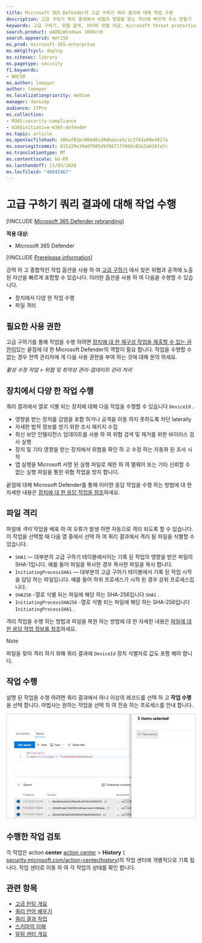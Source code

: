```yaml
---
title: Microsoft 365 Defender의 고급 구하기 쿼리 결과에 대해 작업 수행
description: 고급 구하기 쿼리 결과에서 위협과 영향을 받는 자산에 빠르게 주소 만들기
keywords: 고급 구하기, 위협 검색, 사이버 위협 사냥, microsoft threat protection, microsoft 365, mtp, m365, search, query, 원격 분석, 작업 수행
search.product: eADQiWindows 10XVcnh
search.appverid: met150
ms.prod: microsoft-365-enterprise
ms.mktglfcycl: deploy
ms.sitesec: library
ms.pagetype: security
f1.keywords:
- NOCSH
ms.author: lomayor
author: lomayor
ms.localizationpriority: medium
manager: dansimp
audience: ITPro
ms.collection:
- M365-security-compliance
- m365initiative-m365-defender
ms.topic: article
ms.openlocfilehash: 506af82ec08ad6cd8dbeece5c1c2741e09e4817a
ms.sourcegitcommit: 815229e39a0f905d9f06717f00dc82e2a028fa7c
ms.translationtype: MT
ms.contentlocale: ko-KR
ms.lasthandoff: 11/03/2020
ms.locfileid: "48842467"
---
```

# <a name="take-action-on-advanced-hunting-query-results"></a>고급 구하기 쿼리 결과에 대해 작업 수행

[!INCLUDE [Microsoft 365 Defender rebranding](../includes/microsoft-defender.md)]


**적용 대상:**
- Microsoft 365 Defender

[!INCLUDE [Prerelease information](../includes/prerelease.md)]

강력 하 고 종합적인 작업 옵션을 사용 하 여 [고급 구하기](advanced-hunting-overview.md) 에서 찾은 위협과 공격에 노출 된 자산을 빠르게 포함할 수 있습니다. 이러한 옵션을 사용 하 여 다음을 수행할 수 있습니다.

- 장치에서 다양 한 작업 수행
- 파일 격리

## <a name="required-permissions"></a>필요한 사용 권한
고급 구하기를 통해 작업을 수행 하려면 [장치에 대 한 재구성 작업을 제출할 수 있는 권한이](https://docs.microsoft.com/windows/security/threat-protection/microsoft-defender-atp/user-roles#permission-options)있는 끝점에 대 한 Microsoft Defender의 역할이 필요 합니다. 작업을 수행할 수 없는 경우 전역 관리자에 게 다음 사용 권한을 부여 하는 것에 대해 문의 하세요.

*활성 수정 작업 > 위협 및 취약성 관리-업데이트 관리 처리*

## <a name="take-various-actions-on-devices"></a>장치에서 다양 한 작업 수행
쿼리 결과에서 열로 식별 되는 장치에 대해 다음 작업을 수행할 수 있습니다 `DeviceId` .

- 영향을 받는 장치를 감염을 포함 하거나 공격을 이동 하지 못하도록 차단 laterally
- 자세한 법적 정보를 얻기 위한 조사 패키지 수집
- 최신 보안 인텔리전스 업데이트를 사용 하 여 위협 검색 및 제거를 위한 바이러스 검사 실행
- 장치 및 기타 영향을 받는 장치에서 위협을 확인 하 고 수정 하는 자동화 된 조사 시작
- 앱 실행을 Microsoft 서명 된 실행 파일로 제한 하 여 맬웨어 또는 기타 신뢰할 수 없는 실행 파일을 통한 위협 작업을 방지 합니다.

끝점에 대해 Microsoft Defender를 통해 이러한 응답 작업을 수행 하는 방법에 대 한 자세한 내용은 [장치에 대 한 응답 작업을 참조](https://docs.microsoft.com/windows/security/threat-protection/microsoft-defender-atp/respond-machine-alerts)하세요.
   
## <a name="quarantine-files"></a>파일 격리
파일에 *격리* 작업을 배포 하 여 오류가 발생 하면 자동으로 격리 되도록 할 수 있습니다. 이 작업을 선택할 때 다음 열 중에서 선택 하 여 쿼리 결과에서 격리 될 파일을 식별할 수 있습니다.

- `SHA1` — 대부분의 고급 구하기 테이블에서이는 기록 된 작업의 영향을 받은 파일의 SHA-1입니다. 예를 들어 파일을 복사한 경우 복사한 파일을 복사 합니다.
- `InitiatingProcessSHA1` — 대부분의 고급 구하기 테이블에서 기록 된 작업 시작을 담당 하는 파일입니다. 예를 들어 하위 프로세스가 시작 된 경우 상위 프로세스입니다. 
- `SHA256` -열로 식별 되는 파일에 해당 하는 SHA-256입니다 `SHA1` .
- `InitiatingProcessSHA256` -열로 식별 되는 파일에 해당 하는 SHA-256입니다 `InitiatingProcessSHA1` .

격리 작업을 수행 하는 방법과 파일을 복원 하는 방법에 대 한 자세한 내용은 [파일에 대 한 응답 작업 정보를 참조](https://docs.microsoft.com/windows/security/threat-protection/microsoft-defender-atp/respond-file-alerts)하세요.

>[!NOTE]
>파일을 찾아 격리 하기 위해 쿼리 결과에 `DeviceId` 장치 식별자로 값도 포함 해야 합니다.  

## <a name="take-action"></a>작업 수행
설명 된 작업을 수행 하려면 쿼리 결과에서 하나 이상의 레코드를 선택 하 고 **작업 수행** 을 선택 합니다. 마법사는 원하는 작업을 선택 하 여 전송 하는 프로세스를 안내 합니다.

![레코드를 검사 하기 위한 패널이 있는 선택한 레코드의 이미지](../../media/mtp-ah/ah-take-actions.png)

## <a name="review-actions-taken"></a>수행한 작업 검토
각 작업은 action **center** [action center](mtp-action-center.md)  >  **History** ( [security.microsoft.com/action-center/history](https://security.microsoft.com/action-center/history))의 작업 센터에 개별적으로 기록 됩니다. 작업 센터로 이동 하 여 각 작업의 상태를 확인 합니다.
 
## <a name="related-topics"></a>관련 항목
- [고급 헌팅 개요](advanced-hunting-overview.md)
- [쿼리 언어 배우기](advanced-hunting-query-language.md)
- [쿼리 결과 작업](advanced-hunting-query-results.md)
- [스키마의 이해](advanced-hunting-schema-tables.md)
- [알림 센터 개요](mtp-action-center.md)
